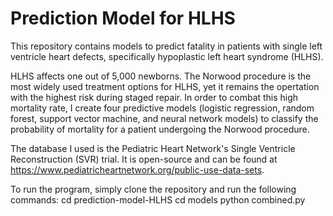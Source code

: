 # Prediction Model for HLHS

This repository contains models to predict fatality in patients with single left ventricle heart defects, specifically hypoplastic left heart syndrome (HLHS).

HLHS affects one out of 5,000 newborns. The Norwood procedure is the most widely used treatment options for HLHS, yet it remains the opertation with the highest 
risk during staged repair. In order to combat this high mortality rate, I create four predictive models (logistic regression, random forest, support vector machine, 
and neural network models) to classify the probability of mortality for a patient undergoing the Norwood procedure.

The database I used is the Pediatric Heart Network's Single Ventricle Reconstruction (SVR) trial. It is open-source and can be found at 
https://www.pediatricheartnetwork.org/public-use-data-sets.

To run the program, simply clone the repository and run the following commands:
  cd prediction-model-HLHS
  cd models
  python combined.py
